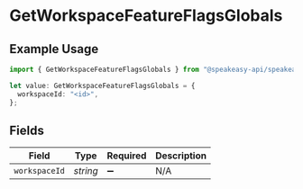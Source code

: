 # GetWorkspaceFeatureFlagsGlobals

## Example Usage

```typescript
import { GetWorkspaceFeatureFlagsGlobals } from "@speakeasy-api/speakeasy-client-sdk-typescript/sdk/models/operations";

let value: GetWorkspaceFeatureFlagsGlobals = {
  workspaceId: "<id>",
};
```

## Fields

| Field              | Type               | Required           | Description        |
| ------------------ | ------------------ | ------------------ | ------------------ |
| `workspaceId`      | *string*           | :heavy_minus_sign: | N/A                |